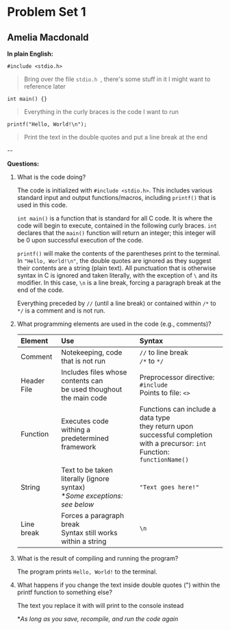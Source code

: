 # Problem Set 1

## Amelia Macdonald

**In plain English:** 

`#include <stdio.h>`
>Bring over the file `stdio.h `, there's some stuff in it I might want to reference later

`int main() {}`
>Everything in the curly braces is the code I want to run

`printf("Hello, World!\n");`
>Print the text in the double quotes and put a line break at the end

--

**Questions:**

1. What is the code doing?

 	The code is initialized with `#include <stdio.h>`. This includes various standard input and output functions/macros, including `printf()` that is used in this code. 
 	
 	`int main()` is a function that is standard for all C code. It is where the code will begin to execute, contained in the following curly braces. `int` declares that the `main()` function will return an integer; this integer will be 0 upon successful execution of the code. 
 	
 	`printf()` will make the contents of the parentheses print to the terminal. In `"Hello, World!\n"`, the double quotes are ignored as they suggest their contents are a string (plain text). All punctuation that is otherwise syntax in C is ignored and taken literally, with the exception of `\` and its modifier. In this case, `\n` is a line break, forcing a paragraph break at the end of the code.
 	
 	Everything preceded by `//` (until a line break) or contained within `/*` to `*/` is a comment and is not run.

2. What programming elements are used in the code (e.g., comments)?

	Element | Use | Syntax
	:--|:--|:--
	Comment | Notekeeping, code that is not run | `//` to line break<br> `/*` to `*/`
	Header File | Includes files whose contents can<br> be used thoughout the main code | Preprocessor directive: `#include`<br> Points to file: `<>`
	Function | Executes code withing a <br> predetermined framework | Functions can include a data type<br> they return upon successful completion<br> with a precursor: `int`<br> Function: `functionName()`
	String | Text to be taken literally (ignore<br> syntax)<br> **Some exceptions: see below* | `"Text goes here!"`
	Line break | Forces a paragraph break<br> Syntax still works within a string | `\n`

3. What is the result of compiling and running the program?

	The program prints `Hello, World!` to the terminal.

4. What happens if you change the text inside double quotes (") within the printf function to something else?

	The text you replace it with will print to the console instead
	
	**As long as you save, recompile, and run the code again*